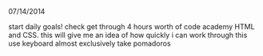 07/14/2014

start daily goals!  check
get through 4 hours worth of code academy HTML and CSS.
this will give me an idea of how quickly i can work through this
use keyboard almost exclusively
take pomadoros
